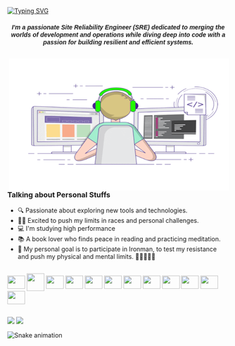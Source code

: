 <!-- Header Section -->
[![Typing SVG](https://readme-typing-svg.demolab.com?font=Fira+Code&weight=700&size=24&pause=1000&random=false&width=435&lines=Welcome+to+my+profile)](https://git.io/typing-svg)
<h5 align="center"><font face="Arial">I'm a passionate Site Reliability Engineer (SRE) dedicated to merging the worlds of development and operations while diving deep into code with a passion for building resilient and efficient systems.</font></h5>

##
<img align="right" height="300" width="500" 
  src="https://raw.githubusercontent.com/mikonoid/mikonoid/main/images/gifs/coder3.gif" 
/>

### Talking about Personal Stuffs
- 🔍 Passionate about exploring new tools and technologies.
- 🏃‍♂️ Excited to push my limits in races and personal challenges.
- 💻 I'm studying high performance
- 📚 A book lover who finds peace in reading and practicing meditation.
- 🎯 My personal goal is to participate in Ironman, to test my resistance and push my physical and mental limits. 🚴‍♂️🏃‍♂️💪

##

<!-- Technologies Section -->
<div class="icon-container">
  <img align="center" height="30" width="40" 
    src="https://cdn.jsdelivr.net/gh/devicons/devicon/icons/terraform/terraform-original.svg" 
    />
  <img align="center" height="40" width="40" 
    src="https://cdn.jsdelivr.net/gh/devicons/devicon/icons/docker/docker-original.svg" 
    />
  <img align="center" height="30" width="40" 
    src="https://cdn.jsdelivr.net/gh/devicons/devicon/icons/kubernetes/kubernetes-plain.svg" 
    />
  <img align="center" height="30" width="40" 
    src="https://cdn.jsdelivr.net/gh/devicons/devicon/icons/ansible/ansible-original.svg" 
    />
  <img align="center" height="30" width="40" 
    src="https://cdn.jsdelivr.net/gh/devicons/devicon/icons/grafana/grafana-original.svg" 
    />
  <img align="center" height="30" width="40" 
    src="https://cdn.jsdelivr.net/gh/devicons/devicon/icons/linux/linux-original.svg"     
    />
  <img align="center" height="30" width="40" 
    src="https://cdn.jsdelivr.net/gh/devicons/devicon/icons/python/python-original.svg" 
    />
  <img align="center" height="30" width="40" 
    src="https://cdn.jsdelivr.net/gh/devicons/devicon/icons/nodejs/nodejs-original.svg" 
    />
  <img align="center" height="30" width="40" 
    src="https://cdn.jsdelivr.net/gh/devicons/devicon/icons/html5/html5-original.svg"     
    />
  <img align="center" height="30" width="40" 
    src="https://cdn.jsdelivr.net/gh/devicons/devicon/icons/css3/css3-original.svg"
    />
  <img align="center" height="30" width="40" 
    src="https://cdn.jsdelivr.net/gh/devicons/devicon/icons/react/react-original.svg"     
    />
  <img align="center" height="30" width="40" 
    src="https://cdn.jsdelivr.net/gh/devicons/devicon/icons/javascript/javascript-original.svg" 
    />
</div>

##

<div>
  <img height="180em" src="https://github-readme-stats.vercel.app/api?username=Alves0611&show_icons=true&theme=transparent&include_all_commits=true&count_private=true"/>
  <img height="180em" src="https://github-readme-stats.vercel.app/api/top-langs/?username=Alves0611&layout=compact&langs_count=16&theme=transparent"/>
</div>



          


![Snake animation](https://github.com/LuigiGF/LuigiGF/blob/output/github-contribution-grid-snake.svg)


